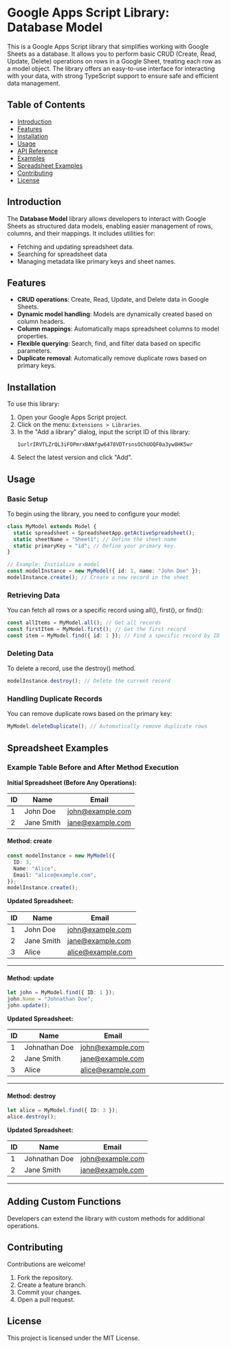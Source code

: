 # Google Apps Script Library: Database Model

This is a Google Apps Script library that simplifies working with Google Sheets as a database. It allows you to perform basic CRUD (Create, Read, Update, Delete) operations on rows in a Google Sheet, treating each row as a model object. The library offers an easy-to-use interface for interacting with your data, with strong TypeScript support to ensure safe and efficient data management.

## Table of Contents

- [Introduction](#introduction)
- [Features](#features)
- [Installation](#installation)
- [Usage](#usage)
- [API Reference](#api-reference)
- [Examples](#examples)
- [Spreadsheet Examples](#spreadsheet-examples)
- [Contributing](#contributing)
- [License](#license)

## Introduction

The **Database Model** library allows developers to interact with Google Sheets as structured data models, enabling easier management of rows, columns, and their mappings. It includes utilities for:

- Fetching and updating spreadsheet data.
- Searching for spreadsheet data
- Managing metadata like primary keys and sheet names.

## Features

- **CRUD operations**: Create, Read, Update, and Delete data in Google Sheets.
- **Dynamic model handling**: Models are dynamically created based on column headers.
- **Column mappings**: Automatically maps spreadsheet columns to model properties.
- **Flexible querying**: Search, find, and filter data based on specific parameters.
- **Duplicate removal**: Automatically remove duplicate rows based on primary keys.

## Installation

To use this library:

1. Open your Google Apps Script project.
2. Click on the menu: `Extensions > Libraries`.
3. In the "Add a library" dialog, input the script ID of this library:
   ```
   1urlrIRVTLZrQL3iFOPmrxBANfgw6478VDTrsnsOChUOQF0a3yw8HK5wr
   ```
4. Select the latest version and click "Add".

## Usage

### Basic Setup

To begin using the library, you need to configure your model:

```typescript
class MyModel extends Model {
  static spreadsheet = SpreadsheetApp.getActiveSpreadsheet();
  static sheetName = "Sheet1"; // Define the sheet name
  static primaryKey = "id"; // Define your primary key.
}

// Example: Initialize a model
const modelInstance = new MyModel({ id: 1, name: "John Doe" });
modelInstance.create(); // Create a new record in the sheet
```

### Retrieving Data

You can fetch all rows or a specific record using all(), first(), or find():

```typescript
const allItems = MyModel.all(); // Get all records
const firstItem = MyModel.first(); // Get the first record
const item = MyModel.find({ id: 1 }); // Find a specific record by ID
```

### Deleting Data

To delete a record, use the destroy() method.

```typescript
modelInstance.destroy(); // Delete the current record
```

### Handling Duplicate Records

You can remove duplicate rows based on the primary key:

```typescript
MyModel.deleteDuplicate(); // Automatically remove duplicate rows
```

## Spreadsheet Examples

### Example Table Before and After Method Execution

**Initial Spreadsheet (Before Any Operations):**

| ID  | Name       | Email            |
| --- | ---------- | ---------------- |
| 1   | John Doe   | john@example.com |
| 2   | Jane Smith | jane@example.com |

#### Method: create

```typescript
const modelInstance = new MyModel({
  ID: 3,
  Name: "Alice",
  Email: "alice@example.com",
});
modelInstance.create();
```

**Updated Spreadsheet:**

| ID  | Name       | Email             |
| --- | ---------- | ----------------- |
| 1   | John Doe   | john@example.com  |
| 2   | Jane Smith | jane@example.com  |
| 3   | Alice      | alice@example.com |

---

#### Method: update

```typescript
let john = MyModel.find({ ID: 1 });
john.Name = "Johnathan Doe";
john.update();
```

**Updated Spreadsheet:**

| ID  | Name          | Email             |
| --- | ------------- | ----------------- |
| 1   | Johnathan Doe | john@example.com  |
| 2   | Jane Smith    | jane@example.com  |
| 3   | Alice         | alice@example.com |

---

#### Method: destroy

```typescript
let alice = MyModel.find({ ID: 3 });
alice.destroy();
```

**Updated Spreadsheet:**

| ID  | Name          | Email            |
| --- | ------------- | ---------------- |
| 1   | Johnathan Doe | john@example.com |
| 2   | Jane Smith    | jane@example.com |

---

## Adding Custom Functions

Developers can extend the library with custom methods for additional operations.

## Contributing

Contributions are welcome!

1. Fork the repository.
2. Create a feature branch.
3. Commit your changes.
4. Open a pull request.

## License

This project is licensed under the MIT License.
